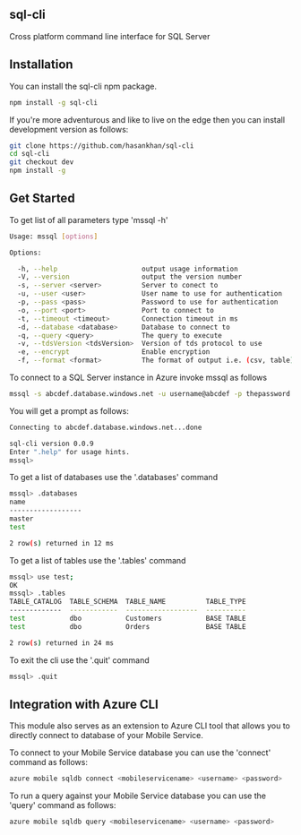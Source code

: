 ## sql-cli

Cross platform command line interface for SQL Server

## Installation

You can install the sql-cli npm package.
```bash
npm install -g sql-cli
```

If you're more adventurous and like to live on the edge then you can install development version as follows:
```bash
git clone https://github.com/hasankhan/sql-cli
cd sql-cli
git checkout dev
npm install -g
```

## Get Started

To get list of all parameters type 'mssql -h'
```bash
Usage: mssql [options]

Options:

  -h, --help                     output usage information
  -V, --version                  output the version number
  -s, --server <server>          Server to conect to
  -u, --user <user>              User name to use for authentication
  -p, --pass <pass>              Password to use for authentication
  -o, --port <port>              Port to connect to
  -t, --timeout <timeout>        Connection timeout in ms
  -d, --database <database>      Database to connect to
  -q, --query <query>            The query to execute
  -v, --tdsVersion <tdsVersion>  Version of tds protocol to use
  -e, --encrypt                  Enable encryption
  -f, --format <format>          The format of output i.e. (csv, table)
```
To connect to a SQL Server instance in Azure invoke mssql as follows
```bash
mssql -s abcdef.database.windows.net -u username@abcdef -p thepassword -d mydatabase -e
```

You will get a prompt as follows:
```bash
Connecting to abcdef.database.windows.net...done

sql-cli version 0.0.9
Enter ".help" for usage hints.
mssql>
```

To get a list of databases use the '.databases' command
```bash
mssql> .databases
name
------------------
master
test

2 row(s) returned in 12 ms
```

To get a list of tables use the '.tables' command
```bash
mssql> use test;
OK
mssql> .tables
TABLE_CATALOG  TABLE_SCHEMA  TABLE_NAME          TABLE_TYPE
-------------  ------------  ------------------  ----------
test           dbo           Customers           BASE TABLE
test           dbo           Orders              BASE TABLE

2 row(s) returned in 24 ms
```

To exit the cli use the '.quit' command
```bash
mssql> .quit
```
## Integration with Azure CLI

This module also serves as an extension to Azure CLI tool that allows you to directly connect to database of your Mobile Service. 

To connect to your Mobile Service database you can use the 'connect' command as follows:
```bash
azure mobile sqldb connect <mobileservicename> <username> <password>
```

To run a query against your Mobile Service database you can use the 'query' command as follows:
```bash
azure mobile sqldb query <mobileservicename> <username> <password>
```
